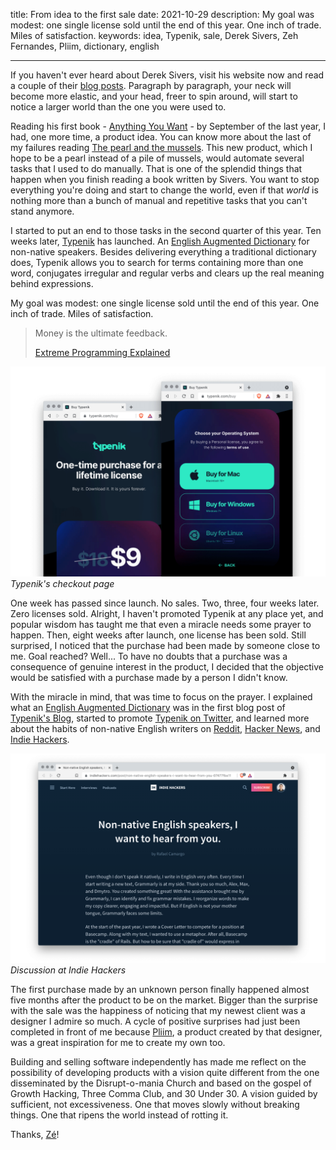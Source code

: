 title: From idea to the first sale
date: 2021-10-29
description: My goal was modest: one single license sold until the end of this year. One inch of trade. Miles of satisfaction.
keywords: idea, Typenik, sale, Derek Sivers, Zeh Fernandes, Pliim, dictionary, english

---

If you haven't ever heard about Derek Sivers, visit his website now and read a couple of their [blog posts](https://sive.rs/blog). Paragraph by paragraph, your neck will become more elastic, and your head, freer to spin around, will start to notice a larger world than the one you were used to.

Reading his first book - [Anything You Want](https://www.amazon.com.br/Anything-You-Want-Lessons-Entrepreneur/dp/0241209048) - by September of the last year, I had, one more time, a product idea. You can know more about the last of my failures reading [The pearl and the mussels](../the-pearl-and-the-mussels/). This new product, which I hope to be a pearl instead of a pile of mussels, would automate several tasks that I used to do manually. That is one of the splendid things that happen when you finish reading a book written by Sivers. You want to stop everything you're doing and start to change the world, even if that *world* is nothing more than a bunch of manual and repetitive tasks that you can't stand anymore.

I started to put an end to those tasks in the second quarter of this year. Ten weeks later, [Typenik](https://typenik.com/) has launched. An [English Augmented Dictionary](../why-i-built-an-english-augmented-dictionary/) for non-native speakers. Besides delivering everything a traditional dictionary does, Typenik allows you to search for terms containing more than one word, conjugates irregular and regular verbs and clears up the real meaning behind expressions.

My goal was modest: one single license sold until the end of this year. One inch of trade. Miles of satisfaction.

> Money is the ultimate feedback.
>
> [Extreme Programming Explained](https://www.amazon.com/-/es/gp/product/0321278658)

![Typenik's checkout page](../images/typenik-checkout-page.png)  
_Typenik's checkout page_

One week has passed since launch. No sales. Two, three, four weeks later. Zero licenses sold. Alright, I haven't promoted Typenik at any place yet, and popular wisdom has taught me that even a miracle needs some prayer to happen. Then, eight weeks after launch, one license has been sold. Still surprised, I noticed that the purchase had been made by someone close to me. Goal reached? Well... To have no doubts that a purchase was a consequence of genuine interest in the product, I decided that the objective would be satisfied with a purchase made by a person I didn't know.

With the miracle in mind, that was time to focus on the prayer. I explained what an [English Augmented Dictionary](https://typenik.com/blog/what-is-an-english-augmented-dictionary/) was in the first blog post of [Typenik's Blog](https://typenik.com/blog/), started to promote [Typenik on Twitter](https://twitter.com/typenik), and learned more about the habits of non-native English writers on [Reddit](https://www.reddit.com/r/EnglishLearning/comments/pupqbb/nonnative_english_speakers_i_want_to_hear_from_you/), [Hacker News](https://news.ycombinator.com/item?id=28646069#28646878), and [Indie Hackers](https://www.indiehackers.com/post/non-native-english-speakers-i-want-to-hear-from-you-07477fba11).

![Discussion at Indie Hackers](../images/typenik-indie-hackers.png)  
_Discussion at Indie Hackers_

The first purchase made by an unknown person finally happened almost five months after the product to be on the market. Bigger than the surprise with the sale was the happiness of noticing that my newest client was a designer I admire so much. A cycle of positive surprises had just been completed in front of me because [Pliim](https://pliim.app/), a product created by that designer, was a great inspiration for me to create my own too.

Building and selling software independently has made me reflect on the possibility of developing products with a vision quite different from the one disseminated by the Disrupt-o-mania Church and based on the gospel of Growth Hacking, Three Comma Club, and 30 Under 30. A vision guided by sufficient, not excessiveness. One that moves slowly without breaking things. One that ripens the world instead of rotting it.

Thanks, [Zé](https://twitter.com/zehf)!
